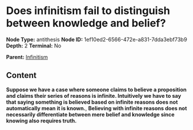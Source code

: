 # Does infinitism fail to distinguish between knowledge and belief?

**Node Type:** antithesis
**Node ID:** 1ef10ed2-6566-472e-a831-7dda3ebf73b9
**Depth:** 2
**Terminal:** No

**Parent:** [Infinitism](infinitism.md)

## Content

**Suppose we have a case where someone claims to believe a proposition and claims their series of reasons is infinite. Intuitively we have to say that saying something is believed based on infinite reasons does not automatically mean it is known.**, **Believing with infinite reasons does not necessarily differentiate between mere belief and knowledge since knowing also requires truth.**
